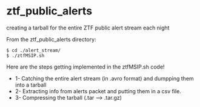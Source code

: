 # ztf_public_alerts
creating a tarball for the entire ZTF public alert stream each night

From the ztf_public_alerts directory:

```
$ cd ./alert_stream/
$ ./ztfMSIP.sh
```

Here are the steps getting implemented in the ztfMSIP.sh code! 
- 1- Catching the entire alert stream (in .avro format) and dumpping them into a tarball
- 2- Extracting info from alerts packet and putting them in a csv file.
- 3- Compressing the tarball (.tar --> .tar.gz)
